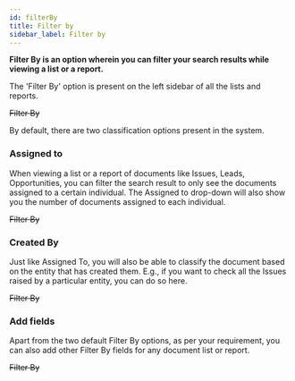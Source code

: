```yaml
---
id: filterBy
title: Filter by
sidebar_label: Filter by
---
```


**Filter By is an option wherein you can filter your search results while viewing a list or a report.**

The 'Filter By' option is present on the left sidebar of all the lists and reports.

~~Filter By~~

By default, there are two classification options present in the system.

### Assigned to 
When viewing a list or a report of documents like Issues, Leads, Opportunities, you can filter the search result to only see the documents assigned to a certain individual. The Assigned to drop-down will also show you the number of documents assigned to each individual.

~~Filter By~~

### Created By 
Just like Assigned To, you will also be able to classify the document based on the entity that has created them. E.g., if you want to check all the Issues raised by a particular entity, you can do so here.

~~Filter By~~

### Add fields 
Apart from the two default Filter By options, as per your requirement, you can also add other Filter By fields for any document list or report.

~~Filter By~~